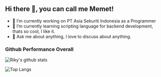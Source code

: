 ## Hi there 👋, you can call me Memet!

- 🔭 I’m currently working on PT Asia Sekuriti Indonesia as a Programmer
- 🌱 I’m currently learning scripting language for backend development, thats so cool, I like it.
- 💬 Ask me about anything, I love to discuss about anything.

### Github Performance Overall

![Riky's github stats](https://github-readme-stats.vercel.app/api?username=rikyhidayat21&show_icons=true&them=cobalt)

![Top Langs](https://github-readme-stats.vercel.app/api/top-langs/?username=rikyhidayat21)

<!--
**rikyhidayat21/rikyhidayat21** is a ✨ _special_ ✨ repository because its `README.md` (this file) appears on your GitHub profile.

Here are some ideas to get you started:

- 🔭 I’m currently working on ...
- 🌱 I’m currently learning ...
- 👯 I’m looking to collaborate on ...
- 🤔 I’m looking for help with ...
- 💬 Ask me about ...
- 📫 How to reach me: ...
- 😄 Pronouns: ...
- ⚡ Fun fact: ...
-->
